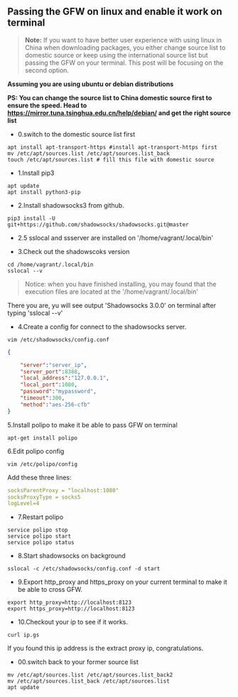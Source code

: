 ## Passing the GFW on linux and enable it work on terminal
> **Note:** If you want to have better user experience with using
>linux in China when downloading packages, 
>you either change source list to domestic source or
>keep using the international source list but 
>passing the GFW on your 
>terminal. This post will be focusing on the second option.

**Assuming you are using ubuntu or debian distributions**

**PS: You can change the source list to China domestic source first 
to ensure the speed. Head to https://mirror.tuna.tsinghua.edu.cn/help/debian/ 
and get the right source list**
- 0.switch to the domestic source list first
```shell script
apt install apt-transport-https #install apt-transport-https first
mv /etc/apt/sources.list /etc/apt/sources.list_back
touch /etc/apt/sources.list # fill this file with domestic source
```

- 1.Install pip3
```shell script
apt update
apt install python3-pip
```

- 2.Install shadowsocks3 from github.
```shell script
pip3 install -U git+https://github.com/shadowsocks/shadowsocks.git@master
```

- 2.5 sslocal and ssserver are installed on '/home/vagrant/.local/bin'

- 3.Check out the shadowscoks version
```shell script
cd /home/vagrant/.local/bin
sslocal --v
```

>Notice: when you have finished installing, you may found that the execution files are located at the '/home/vagrant/.local/bin'

There you are, yu will see output 'Shadowsocks 3.0.0' on terminal 
after typing 'sslocal --v'

- 4.Create a config for connect to the shadowsocks server.
```shell script
vim /etc/shadowsocks/config.conf
```  

```json
{

    "server":"server_ip",
    "server_port":8388,
    "local_address":"127.0.0.1",
    "local_port":1080,
    "password":"mypassword",
    "timeout":300,
    "method":"aes-256-cfb"
}
```

5.Install polipo to make it be able to pass GFW on terminal
```shell script
apt-get install polipo
```
6.Edit polipo config
```shell script
vim /etc/polipo/config
```
Add these three lines:
```yaml
socksParentProxy = "localhost:1080"
socksProxyType = socks5
logLevel=4
```

- 7.Restart polipo
```shell script
service polipo stop
service polipo start
service polipo status
```

- 8.Start shadowsocks on background
```shell script
sslocal -c /etc/shadowsocks/config.conf -d start
```

- 9.Export http_proxy and https_proxy on your current terminal to 
make it be able to cross GFW.
```shell script
export http_proxy=http://localhost:8123
export https_proxy=http://localhost:8123
```

- 10.Checkout your ip to see if it works.
```shell script
curl ip.gs
```
If you found this ip address is the extract proxy ip, 
congratulations. 

- 00.switch back to your former source list
 ```shell script
mv /etc/apt/sources.list /etc/apt/sources.list_back2
mv /etc/apt/sources.list_back /etc/apt/sources.list
apt update
```